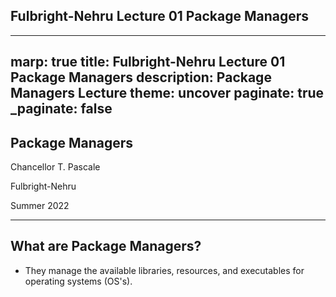 ## Fulbright-Nehru Lecture 01 Package Managers
-------------------------------
marp: true
title: Fulbright-Nehru Lecture 01 Package Managers
description: Package Managers Lecture
theme: uncover
paginate: true
_paginate: false
-------------------------------

## <!--fit--> Package Managers

Chancellor T. Pascale

Fulbright-Nehru

Summer 2022

-------------------------------

## <!--fit--> What are Package Managers?

- They manage the available libraries, resources, and executables for operating systems (OS's).

<!-- This is presenter note. You can write down notes through HTML comment. -->
